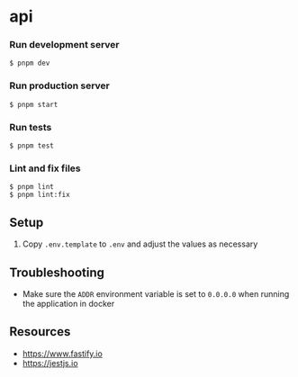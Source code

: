 # api

### Run development server
```
$ pnpm dev
```

### Run production server
```
$ pnpm start
```

### Run tests
```
$ pnpm test
```

### Lint and fix files
```
$ pnpm lint
$ pnpm lint:fix
```

## Setup
1. Copy `.env.template` to `.env` and adjust the values as necessary

## Troubleshooting
- Make sure the `ADDR` environment variable is set to `0.0.0.0` when running the application in docker

## Resources
- https://www.fastify.io
- https://jestjs.io
